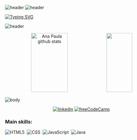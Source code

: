
![header](https://capsule-render.vercel.app/api?type=soft&color=9583b6&height=15&section=header&text=%20&fontSize=20&animation=scaleIn&align="center")
![header](https://capsule-render.vercel.app/api?type=soft&color=0d1117&height=15&section=header&text=%20&fontSize=20&animation=scaleIn)

[![Typing SVG](https://readme-typing-svg.herokuapp.com/?color=9583b6&size=35&center=true&vCenter=true&width=1000&lines=Hello,+my+name+is+Ana+Paula;I'm+22+years+old;I'm+from+Brazil;I'm+a+studying+Software+Engineering;Be+Welcome!+:%29)]([https://git.io/typing-svg])

![header](https://capsule-render.vercel.app/api?type=soft&color=0d1117&height=15&section=header&text=%20&fontSize=20&animation=scaleIn)
<div align="center">  
  <img width="49%" height="195px" src="https://github-readme-stats.vercel.app/api?username=apssouza&show_icons=true&count_private=true&hide_border=true&title_color=9583b6&icon_color=9583b6&text_color=9583b6&bg_color=0d1117" alt="Ana Paula github stats" /> 
  <img width="41%" height="195px" src="https://github-readme-stats.vercel.app/api/top-langs/?username=apssouza&layout=compact&hide_border=true&title_color=9583b6&text_color=9583b6&bg_color=0d1117" />
</div>


![body](https://capsule-render.vercel.app/api?type=soft&color=0d1117&height=15&section=header&text=%20&fontSize=20&animation=scaleIn)


<div align="center"> 
  
  <a href='https://www.linkedin.com/in/ana-paula-silva-souza-078770180/' target="_blank"><img alt='linkedin' src='https://img.shields.io/badge/Linkedin-100000?style=for-the-badge&logo=linkedin&logoColor=white&labelColor=553BFB&color=553BFB'/></a>
  <a href='https://www.freecodecamp.org/portuguese/apssouza' target="_blank"><img alt='freeCodeCamp' src='https://img.shields.io/badge/freeCodeCamp-100000?style=for-the-badge&logo=freeCodeCamp&logoColor=white&labelColor=601193&color=601193'/></a>
 </div>
 
 ### Main skills:
![HTML5](https://img.shields.io/badge/-HTML5-0D1117?style=for-the-badge&logo=html5&labelColor=0D1117)&nbsp;
![CSS](https://img.shields.io/badge/-CSS-0D1117?style=for-the-badge&logo=CSS3&logoColor=1572B6&labelColor=0D1117)&nbsp;
![JavaScript](https://img.shields.io/badge/-JavaScript-0D1117?style=for-the-badge&logo=javascript&labelColor=0D1117)&nbsp;
![Java](https://img.shields.io/badge/-Java-0D1117?style=for-the-badge&logo=Java&logoColor=purple&labelColor=0D1117)&nbsp; 
